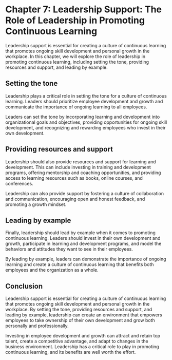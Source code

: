 Chapter 7: Leadership Support: The Role of Leadership in Promoting Continuous Learning
======================================================================================

Leadership support is essential for creating a culture of continuous learning that promotes ongoing skill development and personal growth in the workplace. In this chapter, we will explore the role of leadership in promoting continuous learning, including setting the tone, providing resources and support, and leading by example.

Setting the tone
----------------

Leadership plays a critical role in setting the tone for a culture of continuous learning. Leaders should prioritize employee development and growth and communicate the importance of ongoing learning to all employees.

Leaders can set the tone by incorporating learning and development into organizational goals and objectives, providing opportunities for ongoing skill development, and recognizing and rewarding employees who invest in their own development.

Providing resources and support
-------------------------------

Leadership should also provide resources and support for learning and development. This can include investing in training and development programs, offering mentorship and coaching opportunities, and providing access to learning resources such as books, online courses, and conferences.

Leadership can also provide support by fostering a culture of collaboration and communication, encouraging open and honest feedback, and promoting a growth mindset.

Leading by example
------------------

Finally, leadership should lead by example when it comes to promoting continuous learning. Leaders should invest in their own development and growth, participate in learning and development programs, and model the behaviors and attitudes they want to see in their employees.

By leading by example, leaders can demonstrate the importance of ongoing learning and create a culture of continuous learning that benefits both employees and the organization as a whole.

Conclusion
----------

Leadership support is essential for creating a culture of continuous learning that promotes ongoing skill development and personal growth in the workplace. By setting the tone, providing resources and support, and leading by example, leadership can create an environment that empowers employees to take ownership of their own development and grow both personally and professionally.

Investing in employee development and growth can attract and retain top talent, create a competitive advantage, and adapt to changes in the business environment. Leadership has a critical role to play in promoting continuous learning, and its benefits are well worth the effort.
